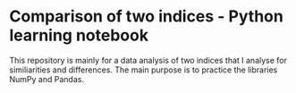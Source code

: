 # Comparison of two indices - Python learning notebook

This repository is mainly for a data analysis of two indices that I analyse for similiarities and differences. The main purpose is to practice the libraries NumPy and Pandas. 
